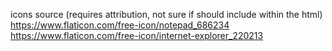 icons source (requires attribution, not sure if should include within the html)
https://www.flaticon.com/free-icon/notepad_686234
https://www.flaticon.com/free-icon/internet-explorer_220213
